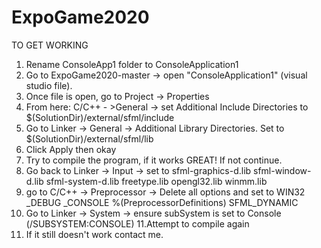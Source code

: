 # ExpoGame2020

TO GET WORKING

1. Rename ConsoleApp1 folder to ConsoleApplication1
2. Go to ExpoGame2020-master -> open "ConsoleApplication1" (visual studio file).
3. Once file is open, go to Project -> Properties
4. From here: C/C++ - >General -> set Additional Include Directories to $(SolutionDir)/external/sfml/include
5. Go to Linker -> General -> Additional Library Directories. Set to $(SolutionDir)/external/sfml/lib
6. Click Apply then okay
7. Try to compile the program, if it works GREAT! If not continue.
8. Go back to Linker -> Input -> set to
sfml-graphics-d.lib
sfml-window-d.lib
sfml-system-d.lib
freetype.lib
opengl32.lib
winmm.lib
9. go to C/C++ -> Preprocessor -> Delete all options and set to
WIN32
_DEBUG
_CONSOLE
%(PreprocessorDefinitions)
SFML_DYNAMIC
10. Go to Linker -> System -> ensure subSystem is set to Console (/SUBSYSTEM:CONSOLE)
11.Attempt to compile again
12. If it still doesn't work contact me.
